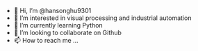 - 👋 Hi, I’m @hansonghu9301
- 👀 I’m interested in visual processing and industrial automation
- 🌱 I’m currently learning Python
- 💞️ I’m looking to collaborate on Github
- 📫 How to reach me ...

<!---
hansonghu9301/hansonghu9301 is a ✨ special ✨ repository because its `README.md` (this file) appears on your GitHub profile.
You can click the Preview link to take a look at your changes.
--->

